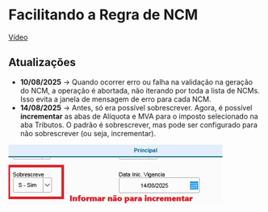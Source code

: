 # Facilitando a Regra de NCM

[Vídeo](https://www.youtube.com/watch?v=AF7RCnF2Y5o&t=1s)

## Atualizações
- **10/08/2025** → Quando ocorrer erro ou falha na validação na geração do NCM, a operação é abortada, não iterando por toda a lista de NCMs. Isso evita a janela de mensagem de erro para cada NCM.
- **14/08/2025** → Antes, só era possível sobrescrever. Agora, é possível **incrementar** as abas de Alíquota e MVA para o imposto selecionado na aba Tributos. O padrão é sobrescrever, mas pode ser configurado para não sobrescrever (ou seja, incrementar).

![Minha imagem](imagem/001.jpg)
